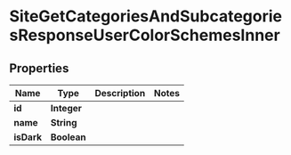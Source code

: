 

# SiteGetCategoriesAndSubcategoriesResponseUserColorSchemesInner


## Properties

| Name | Type | Description | Notes |
|------------ | ------------- | ------------- | -------------|
|**id** | **Integer** |  |  |
|**name** | **String** |  |  |
|**isDark** | **Boolean** |  |  |



